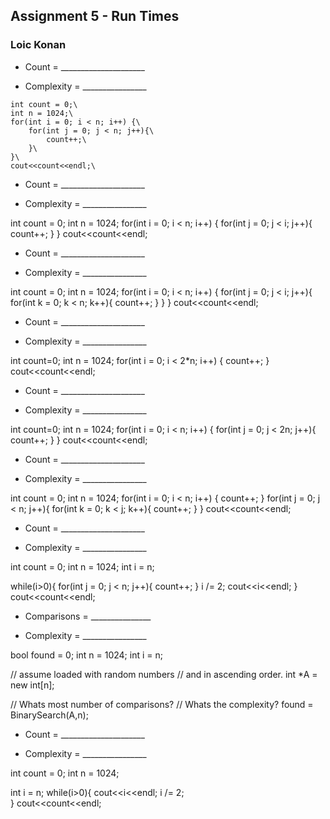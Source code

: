 ## Assignment 5 - Run Times

### Loic Konan

- Count = _____________________

- Complexity = ________________

 >
    int count = 0;\
    int n = 1024;\
    for(int i = 0; i < n; i++) {\
        for(int j = 0; j < n; j++){\
            count++;\
        }\
    }\
    cout<<count<<endl;\


- Count = _____________________

- Complexity = ________________

int count = 0;
int n = 1024;
for(int i = 0; i < n; i++) {
    for(int j = 0; j < i; j++){
        count++;
    }
}
cout<<count<<endl;


- Count = _____________________

- Complexity = ________________

int count = 0;
int n = 1024;
for(int i = 0; i < n; i++) {
    for(int j = 0; j < i; j++){
        for(int k = 0; k < n; k++){
            count++;
        }
    }
}
cout<<count<<endl;


- Count = _____________________

- Complexity = ________________

int count=0;
int n = 1024;
for(int i = 0; i < 2*n; i++) {
    count++;
}
cout<<count<<endl;


- Count = _____________________

- Complexity = ________________

int count=0;
int n = 1024;
for(int i = 0; i < n; i++) {
    for(int j = 0; j < 2n; j++){
        count++;
    }
}
cout<<count<<endl;

- Count = _____________________

- Complexity = ________________

int count = 0;
int n = 1024;
for(int i = 0; i < n; i++) {
    count++;
}
for(int j = 0; j < n; j++){
    for(int k = 0; k < j; k++){
        count++;
    }
}
cout<<count<<endl;

- Count = _____________________

- Complexity = ________________

int count = 0;
int n = 1024;
int i = n;

while(i>0){
    for(int j = 0; j < n; j++){
        count++;
    }
    i /= 2;
    cout<<i<<endl;
}
cout<<count<<endl;


- Comparisons = _______________

- Complexity = ________________

bool found = 0;
int n = 1024;
int i = n;

// assume loaded with random numbers
// and in ascending order.
int *A = new int[n];

// Whats most number of comparisons?
// Whats the complexity?
found = BinarySearch(A,n);

- Count = _____________________

- Complexity = ________________

int count = 0;
int n = 1024;

int i = n;
while(i>0){
    cout<<i<<endl;
    i /= 2;  
}
cout<<count<<endl;